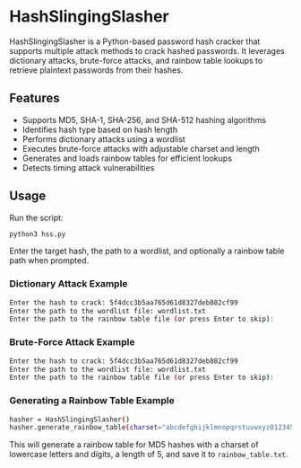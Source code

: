 # HashSlingingSlasher

HashSlingingSlasher is a Python-based password hash cracker that supports multiple attack methods to crack hashed passwords. It leverages dictionary attacks, brute-force attacks, and rainbow table lookups to retrieve plaintext passwords from their hashes.

## Features
- Supports MD5, SHA-1, SHA-256, and SHA-512 hashing algorithms
- Identifies hash type based on hash length
- Performs dictionary attacks using a wordlist
- Executes brute-force attacks with adjustable charset and length
- Generates and loads rainbow tables for efficient lookups
- Detects timing attack vulnerabilities

## Usage
Run the script:
```bash
python3 hss.py
```

Enter the target hash, the path to a wordlist, and optionally a rainbow table path when prompted.

### Dictionary Attack Example
```bash
Enter the hash to crack: 5f4dcc3b5aa765d61d8327deb882cf99
Enter the path to the wordlist file: wordlist.txt
Enter the path to the rainbow table file (or press Enter to skip):
```

### Brute-Force Attack Example
```bash
Enter the hash to crack: 5f4dcc3b5aa765d61d8327deb882cf99
Enter the path to the wordlist file: wordlist.txt
Enter the path to the rainbow table file (or press Enter to skip):
```

### Generating a Rainbow Table Example
```bash
hasher = HashSlingingSlasher()
hasher.generate_rainbow_table(charset="abcdefghijklmnopqrstuvwxyz0123456789", length=5, algorithm="md5", output_file="rainbow_table.txt")
```
This will generate a rainbow table for MD5 hashes with a charset of lowercase letters and digits, a length of 5, and save it to `rainbow_table.txt`.